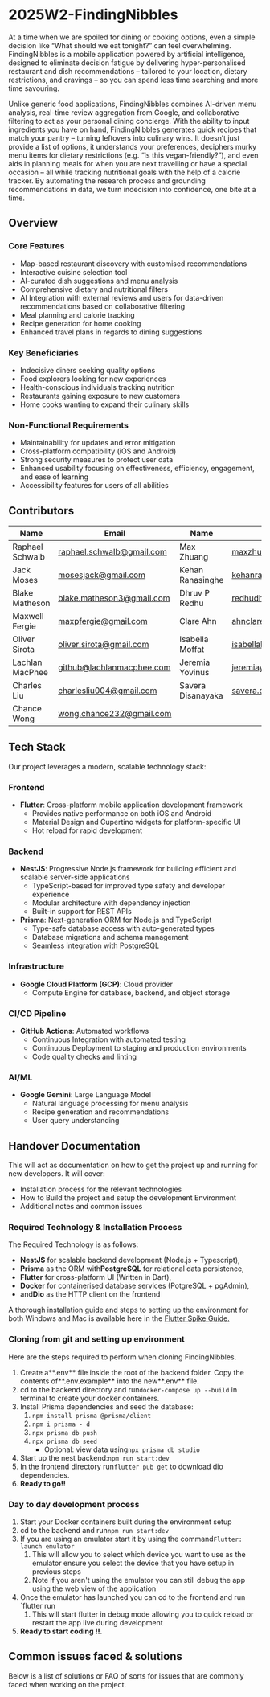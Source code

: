 # 2025W2-FindingNibbles

At a time when we are spoiled for dining or cooking options, even a simple decision like “What should we eat tonight?” can feel overwhelming. FindingNibbles is a mobile application powered by artificial intelligence, designed to eliminate decision fatigue by delivering hyper-personalised restaurant and dish recommendations – tailored to your location, dietary restrictions, and cravings – so you can spend less time searching and more time savouring.

Unlike generic food applications, FindingNibbles combines AI-driven menu analysis, real-time review aggregation from Google, and collaborative filtering to act as your personal dining concierge. With the ability to input ingredients you have on hand, FindingNibbles generates quick recipes that match your pantry – turning leftovers into culinary wins. It doesn’t just provide a list of options, it understands your preferences, deciphers murky menu items for dietary restrictions (e.g. “Is this vegan-friendly?”), and even aids in planning meals for when you are next travelling or have a special occasion – all while tracking nutritional goals with the help of a calorie tracker. By automating the research process and grounding recommendations in data, we turn indecision into confidence, one bite at a time.

## Overview

### Core Features

- Map-based restaurant discovery with customised recommendations
- Interactive cuisine selection tool
- AI-curated dish suggestions and menu analysis
- Comprehensive dietary and nutritional filters
- AI Integration with external reviews and users for data-driven recommendations based on collaborative filtering
- Meal planning and calorie tracking
- Recipe generation for home cooking
- Enhanced travel plans in regards to dining suggestions

### Key Beneficiaries

- Indecisive diners seeking quality options
- Food explorers looking for new experiences
- Health-conscious individuals tracking nutrition
- Restaurants gaining exposure to new customers
- Home cooks wanting to expand their culinary skills

### Non-Functional Requirements

- Maintainability for updates and error mitigation
- Cross-platform compatibility (iOS and Android)
- Strong security measures to protect user data
- Enhanced usability focusing on effectiveness, efficiency, engagement, and ease of learning
- Accessibility features for users of all abilities

## Contributors


| Name            | Email                     | Name              | Email                       |
| ----------------- | --------------------------- | ------------------- | ----------------------------- |
| Raphael Schwalb | raphael.schwalb@gmail.com | Max Zhuang        | maxzhuang12@gmail.com       |
| Jack Moses      | mosesjack@gmail.com       | Kehan Ranasinghe  | kehanran51423@gmail.com     |
| Blake Matheson  | blake.matheson3@gmail.com | Dhruv P Redhu     | redhudhruvpoojari@gmail.com |
| Maxwell Fergie  | maxpfergie@gmail.com      | Clare Ahn         | ahnclare110@gmail.com       |
| Oliver Sirota   | oliver.sirota@gmail.com   | Isabella Moffat   | isabellakmoffat@gmail.com   |
| Lachlan MacPhee | github@lachlanmacphee.com | Jeremia Yovinus   | jeremiayo@gmail.com         |
| Charles Liu     | charlesliu004@gmail.com   | Savera Disanayaka | savera.d@gmail.com          |
| Chance Wong     | wong.chance232@gmail.com  |                   |                             |

## Tech Stack

Our project leverages a modern, scalable technology stack:

### Frontend

- **Flutter**: Cross-platform mobile application development framework
  - Provides native performance on both iOS and Android
  - Material Design and Cupertino widgets for platform-specific UI
  - Hot reload for rapid development

### Backend

- **NestJS**: Progressive Node.js framework for building efficient and scalable server-side applications
  - TypeScript-based for improved type safety and developer experience
  - Modular architecture with dependency injection
  - Built-in support for REST APIs
- **Prisma**: Next-generation ORM for Node.js and TypeScript
  - Type-safe database access with auto-generated types
  - Database migrations and schema management
  - Seamless integration with PostgreSQL

### Infrastructure

- **Google Cloud Platform (GCP)**: Cloud provider
  - Compute Engine for database, backend, and object storage

### CI/CD Pipeline

- **GitHub Actions**: Automated workflows
  - Continuous Integration with automated testing
  - Continuous Deployment to staging and production environments
  - Code quality checks and linting

### AI/ML

- **Google Gemini**: Large Language Model
  - Natural language processing for menu analysis
  - Recipe generation and recommendations
  - User query understanding

## Handover Documentation

This will act as documentation on how to get the project up and running for new developers. It will cover:

- Installation process for the relevant technologies
- How to Build the project and setup the development Environment
- Additional notes and common issues

### Required Technology & Installation Process

The Required Technology is as follows:

* **NestJS** for scalable backend development (Node.js + Typescript),
* **Prisma** as the ORM with**PostgreSQL** for relational data persistence,
* **Flutter** for cross-platform UI (Written in Dart),
* **Docker** for containerised database services (PotgreSQL + pgAdmin),
* and**Dio** as the HTTP client on the frontend

A thorough installation guide and steps to setting up the environment for both Windows and Mac is available here in the [Flutter Spike Guide.](https://finding-nibbles.gitbook.io/finding-nibbleshttps:/)

### Cloning from git and setting up environment

Here are the steps required to perform when cloning FindingNibbles.

1. Create a**.env** file inside the root of the backend folder. Copy the contents of**.env.example** into the new**.env** file.
2. cd to the backend directory and run`docker-compose up --build` in terminal to create your docker containers.
3. Install Prisma dependencies and seed the database:
   1. `npm install prisma @prisma/client`
   2. `npm i prisma - d`
   3. `npx prisma db push`
   4. `npx prisma db seed`
      - Optional: view data using`npx prisma db studio`
4. Start up the nest backend:`npm run start:dev`
5. In the frontend directory run`flutter pub get` to download dio dependencies.
6. **Ready to go!!**

### Day to day development process

1. Start your Docker containers built during the environment setup
2. cd to the backend and run`npm run start:dev`
3. If you are using an emulator start it by using the command`Flutter: launch emulator`
   1. This will allow you to select which device you want to use as the emulator ensure you select the device that you have setup in previous steps
   2. Note if you aren't using the emulator you can still debug the app using the web view of the application
4. Once the emulator has launched you can cd to the frontend and run `flutter run
   1. This will start flutter in debug mode allowing you to quick reload or restart the app live during development
5. **Ready to start coding !!**.

## Common issues faced & solutions

Below is a list of solutions or FAQ of sorts for issues that are commonly faced when working on the project.
